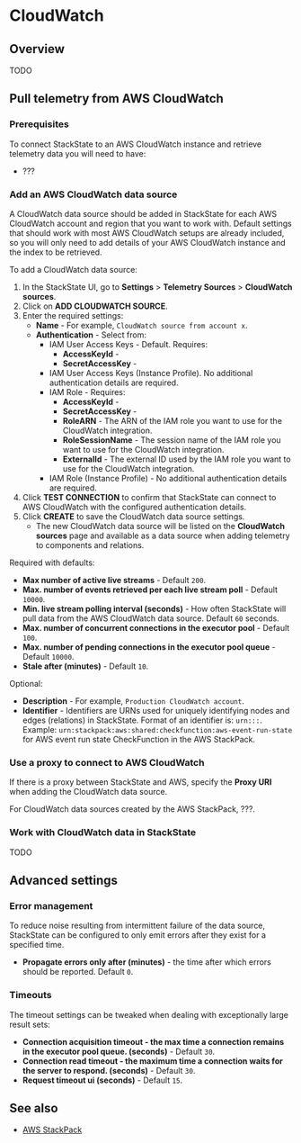 # CloudWatch

## Overview

TODO

## Pull telemetry from AWS CloudWatch

### Prerequisites

To connect StackState to an AWS CloudWatch instance and retrieve telemetry data you will need to have:

- ???

### Add an AWS CloudWatch data source

A CloudWatch data source should be added in StackState for each AWS CloudWatch account and region that you want to work with. Default settings that should work with most AWS CloudWatch setups are already included, so you will only need to add details of your AWS CloudWatch instance and the index to be retrieved.

To add a CloudWatch data source:

1. In the StackState UI, go to **Settings** &gt; **Telemetry Sources** &gt; **CloudWatch sources**.
2. Click on **ADD CLOUDWATCH SOURCE**.
3. Enter the required settings:
   - **Name** - For example, `CloudWatch source from account x`.
   - **Authentication** - Select from:
     - IAM User Access Keys - Default. Requires:
       - **AccessKeyId** - 
       - **SecretAccessKey** -
     - IAM User Access Keys (Instance Profile). No additional authentication details are required.
     - IAM Role - Requires:
       - **AccessKeyId** - 
       - **SecretAccessKey** -
       - **RoleARN** - The ARN of the IAM role you want to use for the CloudWatch integration.
       - **RoleSessionName** - The session name of the IAM role you want to use for the CloudWatch integration.
       - **ExternalId** - The external ID used by the IAM role you want to use for the CloudWatch integration.
     - IAM Role (Instance Profile) - No additional authentication details are required.
4. Click **TEST CONNECTION** to confirm that StackState can connect to AWS CloudWatch with the configured authentication details.
5. Click **CREATE** to save the CloudWatch data source settings.
   * The new CloudWatch data source will be listed on the **CloudWatch sources** page and available as a data source when adding telemetry to components and relations.

Required with defaults:
   - **Max number of active live streams** - Default `200`. 
   - **Max. number of events retrieved per each live stream poll** - Default `10000`.
   - **Min. live stream polling interval (seconds)** - How often StackState will pull data from the AWS CloudWatch data source. Default `60` seconds.
   - **Max. number of concurrent connections in the executor pool** - Default `100`.
   - **Max. number of pending connections in the executor pool queue** - Default `10000`.
   - **Stale after (minutes)** - Default `10`.

Optional:
- **Description** - For example, `Production CloudWatch account`.
- **Identifier** - Identifiers are URNs used for uniquely identifying nodes and edges (relations) in StackState. Format of an identifier is: `urn:::`. Example: `urn:stackpack:aws:shared:checkfunction:aws-event-run-state` for AWS event run state CheckFunction in the AWS StackPack.

### Use a proxy to connect to AWS CloudWatch

If there is a proxy between StackState and AWS, specify the **Proxy URI** when adding the CloudWatch data source.

For CloudWatch data sources created by the AWS StackPack, ???.


### Work with CloudWatch data in StackState 

TODO

## Advanced settings

### Error management

To reduce noise resulting from intermittent failure of the data source, StackState can be configured to only emit errors after they exist for a specified time.

* **Propagate errors only after \(minutes\)** - the time after which errors should be reported. Default `0`.

### Timeouts 

The timeout settings can be tweaked when dealing with exceptionally large result sets:

- **Connection acquisition timeout - the max time a connection remains in the executor pool queue. (seconds)** - Default `30`.
- **Connection read timeout - the maximum time a connection waits for the server to respond. (seconds)** - Default `30`.
- **Request timeout ui (seconds)** - Default `15`.

## See also

* [AWS StackPack](/stackpacks/integrations/aws/aws.md)